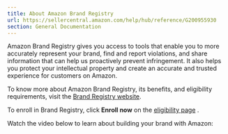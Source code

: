 ```yaml
---
title: About Amazon Brand Registry
url: https://sellercentral.amazon.com/help/hub/reference/G200955930
section: General Documentation
---
```


Amazon Brand Registry gives you access to tools that enable you to more
accurately represent your brand, find and report violations, and share
information that can help us proactively prevent infringement. It also helps
you protect your intellectual property and create an accurate and trusted
experience for customers on Amazon.

To know more about Amazon Brand Registry, its benefits, and eligibility
requirements, visit the [Brand Registry
website](https://brandservices.amazon.com/).

To enroll in Brand Registry, click **Enroll now** on the [eligibility
page](https://brandservices.amazon.com/eligibility) .

Watch the video below to learn about building your brand with Amazon:

